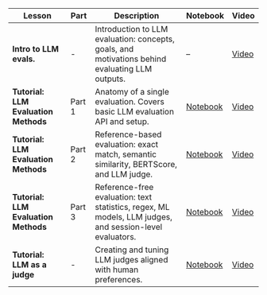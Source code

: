 | Lesson | Part | Description | Notebook | Video |
|----------|------|-------------|----------|--------|
| **Intro to LLM evals.** | - | Introduction to LLM evaluation: concepts, goals, and motivations behind evaluating LLM outputs. | – | [Video](https://www.youtube.com/watch?v=K8LLVi5Xrh8) |
| **Tutorial: LLM Evaluation Methods** | Part 1 | Anatomy of a single evaluation. Covers basic LLM evaluation API and setup. | [Notebook](LLMCourse_Tutorial_1_Intro_to_LLM_evals_methods.ipynb) | [Video](https://youtu.be/6JGRdMGbNCI) |
| **Tutorial: LLM Evaluation Methods** | Part 2 | Reference-based evaluation: exact match, semantic similarity, BERTScore, and LLM judge. | [Notebook](LLMCourse_Tutorial_1_Intro_to_LLM_evals_methods.ipynb) | [Video](https://youtu.be/yD20c-KAImE) |
| **Tutorial: LLM Evaluation Methods** | Part 3 | Reference-free evaluation: text statistics, regex, ML models, LLM judges, and session-level evaluators. | [Notebook](LLMCourse_Tutorial_1_Intro_to_LLM_evals_methods.ipynb) | [Video](https://youtu.be/-zoIqOpt2DA) |
 **Tutorial: LLM as a judge** |-| Creating and tuning LLM judges aligned with human preferences. | [Notebook](LLMCourse_Tutorial_2_LLM_as_a_judge.ipynb) | [Video]() |

